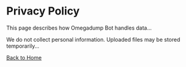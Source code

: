 # Privacy Policy

This page describes how Omegadump Bot handles data...

We do not collect personal information. Uploaded files may be stored temporarily...

[Back to Home](index.md)
